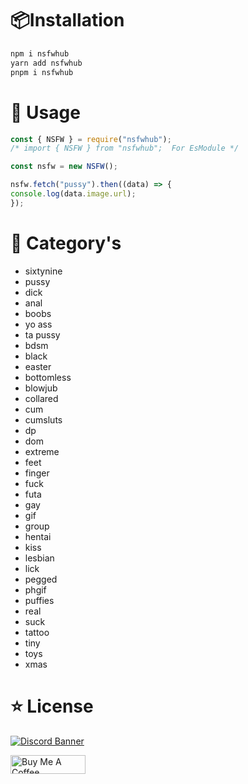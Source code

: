 

# 📦Installation

```bash
npm i nsfwhub 
yarn add nsfwhub
pnpm i nsfwhub
```

# 📝 Usage

```js
const { NSFW } = require("nsfwhub");
/* import { NSFW } from "nsfwhub";  For EsModule */

const nsfw = new NSFW();

nsfw.fetch("pussy").then((data) => {
console.log(data.image.url);
});

```

# 🔞 Category's

- sixtynine
- pussy
- dick
- anal
- boobs
- yo ass
- ta pussy
- bdsm
- black
- easter
- bottomless
- blowjub
- collared
- cum
- cumsluts
- dp
- dom
- extreme
- feet
- finger
- fuck
- futa
- gay
- gif
- group
- hentai
- kiss
- lesbian
- lick
- pegged
- phgif
- puffies
- real
- suck
- tattoo
- tiny
- toys
- xmas

#
# ⭐ License

[![Discord Banner](https://api.weblutions.com/discord/invite/luppux/)](https://discord.gg/luppux)

<a href="https://www.buymeacoffee.com/beykant" target="_blank"><img src="https://cdn.buymeacoffee.com/buttons/v2/default-yellow.png" width="120px" height="30px" alt="Buy Me A Coffee"></a>
